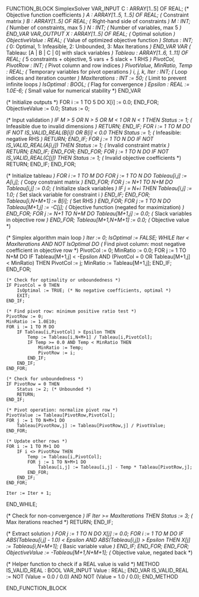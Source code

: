 FUNCTION_BLOCK SimplexSolver
VAR_INPUT
    C : ARRAY[1..5] OF REAL; (* Objective function coefficients *)
    A : ARRAY[1..5, 1..5] OF REAL; (* Constraint matrix *)
    B : ARRAY[1..5] OF REAL; (* Right-hand side of constraints *)
    M : INT; (* Number of constraints, max 5 *)
    N : INT; (* Number of variables, max 5 *)
END_VAR
VAR_OUTPUT
    X : ARRAY[1..5] OF REAL; (* Optimal solution *)
    ObjectiveValue : REAL; (* Value of optimized objective function *)
    Status : INT; (* 0: Optimal, 1: Infeasible, 2: Unbounded, 3: Max Iterations *)
END_VAR
VAR
    (* Tableau: [A | B | C | 0] with slack variables *)
    Tableau : ARRAY[1..6, 1..11] OF REAL; (* 5 constraints + objective, 5 vars + 5 slack + 1 RHS *)
    PivotCol, PivotRow : INT; (* Pivot column and row indices *)
    PivotValue, MinRatio, Temp : REAL; (* Temporary variables for pivot operations *)
    i, j, k, Iter : INT; (* Loop indices and iteration counter *)
    MaxIterations : INT := 50; (* Limit to prevent infinite loops *)
    IsOptimal : BOOL; (* Flag for convergence *)
    Epsilon : REAL := 1.0E-6; (* Small value for numerical stability *)
END_VAR

(* Initialize outputs *)
FOR i := 1 TO 5 DO
    X[i] := 0.0;
END_FOR;
ObjectiveValue := 0.0;
Status := 0;

(* Input validation *)
IF M > 5 OR N > 5 OR M < 1 OR N < 1 THEN
    Status := 1; (* Infeasible due to invalid dimensions *)
    RETURN;
END_IF;
FOR i := 1 TO M DO
    IF NOT IS_VALID_REAL(B[i]) OR B[i] < 0.0 THEN
        Status := 1; (* Infeasible: negative RHS *)
        RETURN;
    END_IF;
    FOR j := 1 TO N DO
        IF NOT IS_VALID_REAL(A[i,j]) THEN
            Status := 1; (* Invalid constraint matrix *)
            RETURN;
        END_IF;
    END_FOR;
END_FOR;
FOR j := 1 TO N DO
    IF NOT IS_VALID_REAL(C[j]) THEN
        Status := 1; (* Invalid objective coefficients *)
        RETURN;
    END_IF;
END_FOR;

(* Initialize tableau *)
FOR i := 1 TO M DO
    FOR j := 1 TO N DO
        Tableau[i,j] := A[i,j]; (* Copy constraint matrix *)
    END_FOR;
    FOR j := N+1 TO N+M DO
        Tableau[i,j] := 0.0; (* Initialize slack variables *)
        IF j = N+i THEN
            Tableau[i,j] := 1.0; (* Set slack variable for constraint i *)
        END_IF;
    END_FOR;
    Tableau[i,N+M+1] := B[i]; (* Set RHS *)
END_FOR;
FOR j := 1 TO N DO
    Tableau[M+1,j] := -C[j]; (* Objective function (negated for maximization) *)
END_FOR;
FOR j := N+1 TO N+M DO
    Tableau[M+1,j] := 0.0; (* Slack variables in objective row *)
END_FOR;
Tableau[M+1,N+M+1] := 0.0; (* Objective value *)

(* Simplex algorithm main loop *)
Iter := 0;
IsOptimal := FALSE;
WHILE Iter < MaxIterations AND NOT IsOptimal DO
    (* Find pivot column: most negative coefficient in objective row *)
    PivotCol := 0;
    MinRatio := 0.0;
    FOR j := 1 TO N+M DO
        IF Tableau[M+1,j] < -Epsilon AND (PivotCol = 0 OR Tableau[M+1,j] < MinRatio) THEN
            PivotCol := j;
            MinRatio := Tableau[M+1,j];
        END_IF;
    END_FOR;
    
    (* Check for optimality or unboundedness *)
    IF PivotCol = 0 THEN
        IsOptimal := TRUE; (* No negative coefficients, optimal *)
        EXIT;
    END_IF;
    
    (* Find pivot row: minimum positive ratio test *)
    PivotRow := 0;
    MinRatio := 1.0E10;
    FOR i := 1 TO M DO
        IF Tableau[i,PivotCol] > Epsilon THEN
            Temp := Tableau[i,N+M+1] / Tableau[i,PivotCol];
            IF Temp >= 0.0 AND Temp < MinRatio THEN
                MinRatio := Temp;
                PivotRow := i;
            END_IF;
        END_IF;
    END_FOR;
    
    (* Check for unboundedness *)
    IF PivotRow = 0 THEN
        Status := 2; (* Unbounded *)
        RETURN;
    END_IF;
    
    (* Pivot operation: normalize pivot row *)
    PivotValue := Tableau[PivotRow,PivotCol];
    FOR j := 1 TO N+M+1 DO
        Tableau[PivotRow,j] := Tableau[PivotRow,j] / PivotValue;
    END_FOR;
    
    (* Update other rows *)
    FOR i := 1 TO M+1 DO
        IF i <> PivotRow THEN
            Temp := Tableau[i,PivotCol];
            FOR j := 1 TO N+M+1 DO
                Tableau[i,j] := Tableau[i,j] - Temp * Tableau[PivotRow,j];
            END_FOR;
        END_IF;
    END_FOR;
    
    Iter := Iter + 1;
END_WHILE;

(* Check for non-convergence *)
IF Iter >= MaxIterations THEN
    Status := 3; (* Max iterations reached *)
    RETURN;
END_IF;

(* Extract solution *)
FOR j := 1 TO N DO
    X[j] := 0.0;
    FOR i := 1 TO M DO
        IF ABS(Tableau[i,j] - 1.0) < Epsilon AND ABS(Tableau[i,j]) > Epsilon THEN
            X[j] := Tableau[i,N+M+1]; (* Basic variable value *)
        END_IF;
    END_FOR;
END_FOR;
ObjectiveValue := -Tableau[M+1,N+M+1]; (* Objective value, negated back *)

(* Helper function to check if a REAL value is valid *)
METHOD IS_VALID_REAL : BOOL
VAR_INPUT
    Value : REAL;
END_VAR
IS_VALID_REAL := NOT (Value = 0.0 / 0.0) AND NOT (Value = 1.0 / 0.0);
END_METHOD

END_FUNCTION_BLOCK
